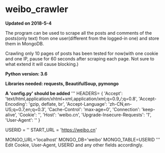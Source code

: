 # weibo_crawler
**Updated on 2018-5-4**

The program can be used to scrape all the posts and comments of the posts(only text) from one user(different from the logged-in one) and store them in MongoDB. 

Crawling only 10 pages of posts has been tested for now(with one cookie and one IP, pause for 60 seconds after scraping each page. Not sure to what extend it will cause blocking.)

**Python version: 3.6**

**Libraries needed: requests, BeautifulSoup, pymongo**

**A 'config.py' should be added**
'''
HEADERS= {
    'Accept': 'text/html,application/xhtml+xml,application/xml;q=0.9,*/*;q=0.8',
    'Accept-Encoding': 'gzip, deflate, br',
    'Accept-Language': 'zh-CN,en-US;q=0.7,en;q=0.3',
    'Cache-Control': 'max-age=0',
    'Connection': 'keep-alive',
    'Cookie': '',
    'Host': 'weibo.cn',
    'Upgrade-Insecure-Requests': '1',
    'User-Agent': ''
}

USERID = ''
START_URL = 'https://weibo.cn'

MONGO_URL='localhost'
MONGO_DB='weibo'
MONGO_TABLE=USERID
'''
Edit Cookie, User-Agent, USERID and any other fields accordingly.
